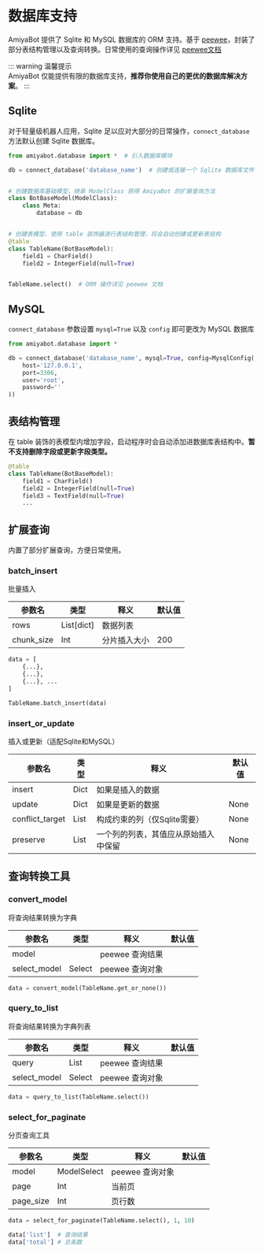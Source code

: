 # 数据库支持

AmiyaBot 提供了 Sqlite 和 MySQL 数据库的 ORM
支持。基于 [peewee](https://github.com/coleifer/peewee)，封装了部分表结构管理以及查询转换。日常使用的查询操作详见 [peewee文档](http://docs.peewee-orm.com/)

::: warning 温馨提示<br>
AmiyaBot 仅能提供有限的数据库支持，**推荐你使用自己的更优的数据库解决方案**。
:::

## Sqlite

对于轻量级机器人应用，Sqlite 足以应对大部分的日常操作，`connect_database` 方法默认创建 Sqlite 数据库。

```python
from amiyabot.database import *  # 引入数据库模块

db = connect_database('database_name')  # 创建或连接一个 Sqlite 数据库文件


# 创建数据库基础模型，继承 ModelClass 获得 AmiyaBot 的扩展查询方法
class BotBaseModel(ModelClass):
    class Meta:
        database = db


# 创建表模型，使用 table 装饰器进行表结构管理，将会自动创建或更新表结构
@table
class TableName(BotBaseModel):
    field1 = CharField()
    field2 = IntegerField(null=True)


TableName.select()  # ORM 操作详见 peewee 文档
```

## MySQL

`connect_database` 参数设置 `mysql=True` 以及 `config` 即可更改为 MySQL 数据库

```python
from amiyabot.database import *

db = connect_database('database_name', mysql=True, config=MysqlConfig(
    host='127.0.0.1',
    port=3306,
    user='root',
    password=''
))
```

## 表结构管理

在 table 装饰的表模型内增加字段，启动程序时会自动添加进数据库表结构中。**暂不支持删除字段或更新字段类型。**

```python
@table
class TableName(BotBaseModel):
    field1 = CharField()
    field2 = IntegerField(null=True)
    field3 = TextField(null=True)
    ...
```

## 扩展查询

内置了部分扩展查询，方便日常使用。

### batch_insert

批量插入

| 参数名        | 类型          | 释义     | 默认值 |
|------------|-------------|--------|-----|
| rows       | List\[dict] | 数据列表   |     |
| chunk_size | Int         | 分片插入大小 | 200 |

```python
data = [
    {...},
    {...},
    {...}, ...
]

TableName.batch_insert(data)
```

### insert_or_update

插入或更新（适配Sqlite和MySQL）

| 参数名             | 类型   | 释义                 | 默认值  |
|-----------------|------|--------------------|------|
| insert          | Dict | 如果是插入的数据           |      |
| update          | Dict | 如果是更新的数据           | None |
| conflict_target | List | 构成约束的列（仅Sqlite需要）  | None |
| preserve        | List | 一个列的列表，其值应从原始插入中保留 | None |

## 查询转换工具

### convert_model

将查询结果转换为字典

| 参数名          | 类型     | 释义          | 默认值 |
|--------------|--------|-------------|-----|
| model        |        | peewee 查询结果 |     |
| select_model | Select | peewee 查询对象 |     |

```python
data = convert_model(TableName.get_or_none())
```

### query_to_list

将查询结果转换为字典列表

| 参数名          | 类型     | 释义          | 默认值 |
|--------------|--------|-------------|-----|
| query        | List   | peewee 查询结果 |     |
| select_model | Select | peewee 查询对象 |     |

```python
data = query_to_list(TableName.select())
```

### select_for_paginate

分页查询工具

| 参数名       | 类型          | 释义          | 默认值 |
|-----------|-------------|-------------|-----|
| model     | ModelSelect | peewee 查询对象 |     |
| page      | Int         | 当前页         |     |
| page_size | Int         | 页行数         |     |

```python
data = select_for_paginate(TableName.select(), 1, 10)

data['list']  # 查询结果
data['total'] # 总条数
```
